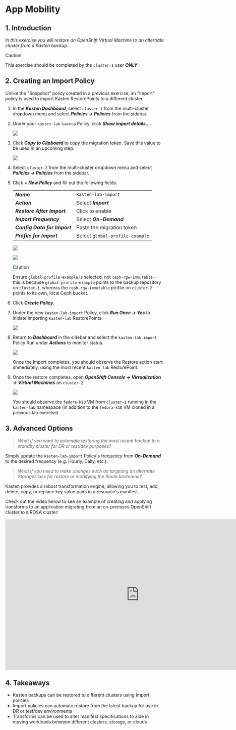 # App Mobility

## 1. Introduction

*In this exercise you will restore an OpenShift Virtual Machine to an alternate cluster from a Kasten backup.*

> [!CAUTION]
>
> This exercise should be completed by the `cluster-1` user ***ONLY***.

## 2. Creating an Import Policy

Unlike the "Snapshot" policy created in a previous exercise, an "Import" policy is used to import Kasten RestorePoints to a different cluster.

1. In the ***Kasten Dashboard***, select `cluster-1` from the multi-cluster dropdown menu and select ***Policies → Policies*** from the sidebar.

1. Under your `kasten-lab-backup` Policy, click ***Show import details...***.

    ![](static/mobility/1.png)

1. Click ***Copy to Clipboard*** to copy the migration token. Save this value to be used in an upcoming step.

    ![](static/mobility/2.png)

1. Select `cluster-2` from the multi-cluster dropdown menu and select ***Policies → Policies*** from the sidebar.

1. Click ***+ New Policy*** and fill out the following fields:

    | | |
    |---|---|
    | ***Name*** | `kasten-lab-import` |
    | ***Action*** | Select ***Import*** |
    | ***Restore After Import*** | Click to enable |
    | ***Import Frequency*** | Select ***On-Demand*** |
    | ***Config Data for Import*** | Paste the migration token |
    | ***Profile for Import*** | Select `global-profile-example` |

    ![](static/mobility/3.png)

    ![](static/mobility/3b.png)

    > [!CAUTION]
    >
    > Ensure `global-profile-example` is selected, not `ceph-rgw-immutable` - this is because `global-profile-example` points to the backup repository on `cluster-1`, whereas the `ceph-rgw-immutable` profile on `cluster-2` points to its own, local Ceph bucket.

2. Click ***Create Policy***.

3. Under the new `kasten-lab-import` Policy, click ***Run Once → Yes*** to initiate importing `kasten-lab` RestorePoints.

    ![](static/mobility/4.png)

4. Return to ***Dashboard*** in the sidebar and select the `kasten-lab-import` Policy Run under ***Actions*** to monitor status.

    ![](static/mobility/5.png)

    Once the Import completes, you should observe the Restore action start immediately, using the most recent `kasten-lab` RestorePoint.

5. Once the restore completes, open ***OpenShift Console → Virtualization → Virtual Machines*** on `cluster-2`.
   
    ![](static/mobility/6.png)
   
    You should observe the `fedora-k10` VM from `cluster-1` running in the `kasten-lab` namespace (in addition to the `fedora-k10` VM cloned in a previous lab exercise).

## 3. Advanced Options

> *What if you want to automate restoring the most recent backup to a standby cluster for DR or test/dev purposes?*

Simply update the `kasten-lab-import` Policy's frequency from ***On-Demand*** to the desired frequency (e.g. Hourly, Daily, etc.). 

> *What if you need to make changes such as targeting an alternate StorageClass for restore or modifying the Route hostname?*

Kasten provides a robust transformation engine, allowing you to test, add, delete, copy, or replace key value pairs in a resource's manifest.

Check out the video below to see an example of creating and applying transforms to an application migrating from an on-premises OpenShift cluster to a ROSA cluster:

<iframe width="847" height="476" src="https://www.youtube.com/embed/qocZk5fdxsY" title="Scaling Restore Operations with K10 Transform Sets" frameborder="0" allow="accelerometer; autoplay; clipboard-write; encrypted-media; gyroscope; picture-in-picture; web-share" referrerpolicy="strict-origin-when-cross-origin" allowfullscreen></iframe>

## 4. Takeaways

- Kasten backups can be restored to different clusters using Import policies
- Import policies can automate restore from the latest backup for use in DR or test/dev environments
- Transforms can be used to alter manifest specifications to aide in moving workloads between different clusters, storage, or clouds